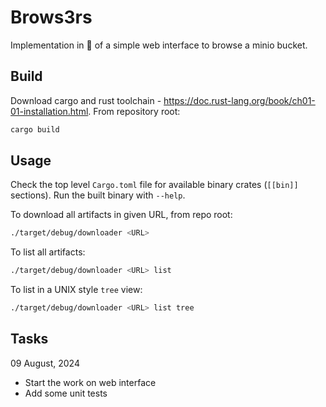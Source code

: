 # Brows3rs

Implementation in 🦀 of a simple web interface to browse a minio bucket.

## Build

Download cargo and rust toolchain - https://doc.rust-lang.org/book/ch01-01-installation.html.
From repository root:

```sh
cargo build
```

## Usage

Check the top level `Cargo.toml` file for available binary crates (`[[bin]]` sections). Run the built binary with `--help`.

To download all artifacts in given URL, from repo root:

```sh
./target/debug/downloader <URL>
```

To list all artifacts:

```sh
./target/debug/downloader <URL> list
```

To list in a UNIX style `tree` view:

```sh
./target/debug/downloader <URL> list tree
```

## Tasks

09 August, 2024

- Start the work on web interface
- Add some unit tests
